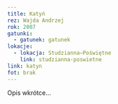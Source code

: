 ```yaml
---
title: Katyń
rez: Wajda Andrzej
rok: 2007
gatunki: 
  - gatunek: gatunek
lokacje:
  - lokacja: Studzianna–Poświętne
    link: studzianna-poswietne
link: katyn
fot: brak
---
```

Opis wkrótce…